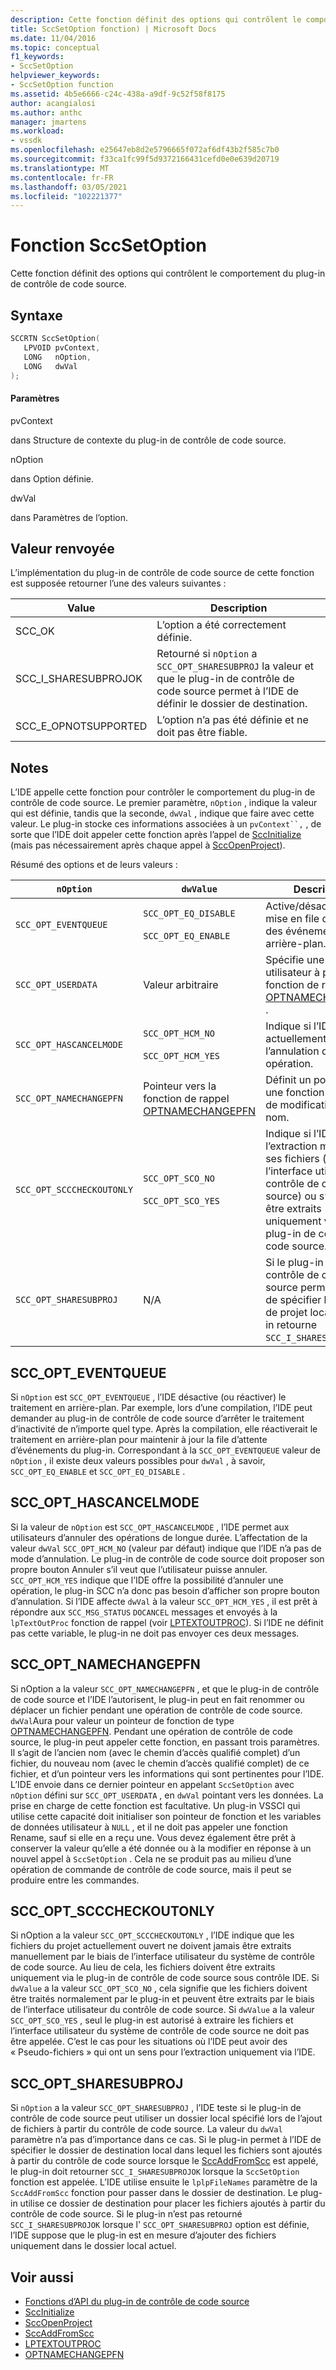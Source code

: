```yaml
---
description: Cette fonction définit des options qui contrôlent le comportement du plug-in de contrôle de code source.
title: SccSetOption fonction) | Microsoft Docs
ms.date: 11/04/2016
ms.topic: conceptual
f1_keywords:
- SccSetOption
helpviewer_keywords:
- SccSetOption function
ms.assetid: 4b5e6666-c24c-438a-a9df-9c52f58f8175
author: acangialosi
ms.author: anthc
manager: jmartens
ms.workload:
- vssdk
ms.openlocfilehash: e25647eb8d2e5796665f072af6df43b2f585c7b0
ms.sourcegitcommit: f33ca1fc99f5d9372166431cefd0e0e639d20719
ms.translationtype: MT
ms.contentlocale: fr-FR
ms.lasthandoff: 03/05/2021
ms.locfileid: "102221377"
---
```

# <a name="sccsetoption-function"></a>Fonction SccSetOption
Cette fonction définit des options qui contrôlent le comportement du plug-in de contrôle de code source.

## <a name="syntax"></a>Syntaxe

```cpp
SCCRTN SccSetOption(
   LPVOID pvContext,
   LONG   nOption,
   LONG   dwVal
);
```

#### <a name="parameters"></a>Paramètres
 pvContext

dans Structure de contexte du plug-in de contrôle de code source.

 nOption

dans Option définie.

 dwVal

dans Paramètres de l’option.

## <a name="return-value"></a>Valeur renvoyée
 L’implémentation du plug-in de contrôle de code source de cette fonction est supposée retourner l’une des valeurs suivantes :

|Value|Description|
|-----------|-----------------|
|SCC_OK|L’option a été correctement définie.|
|SCC_I_SHARESUBPROJOK|Retourné si `nOption` a `SCC_OPT_SHARESUBPROJ` la valeur et que le plug-in de contrôle de code source permet à l’IDE de définir le dossier de destination.|
|SCC_E_OPNOTSUPPORTED|L’option n’a pas été définie et ne doit pas être fiable.|

## <a name="remarks"></a>Notes
 L’IDE appelle cette fonction pour contrôler le comportement du plug-in de contrôle de code source. Le premier paramètre, `nOption` , indique la valeur qui est définie, tandis que la seconde, `dwVal` , indique que faire avec cette valeur. Le plug-in stocke ces informations associées à un `pvContext``,` , de sorte que l’IDE doit appeler cette fonction après l’appel de [SccInitialize](../extensibility/sccinitialize-function.md) (mais pas nécessairement après chaque appel à [SccOpenProject](../extensibility/sccopenproject-function.md)).

 Résumé des options et de leurs valeurs :

|`nOption`|`dwValue`|Description|
|---------------|---------------|-----------------|
|`SCC_OPT_EVENTQUEUE`|`SCC_OPT_EQ_DISABLE`<br /><br /> `SCC_OPT_EQ_ENABLE`|Active/désactive la mise en file d’attente des événements en arrière-plan.|
|`SCC_OPT_USERDATA`|Valeur arbitraire|Spécifie une valeur utilisateur à passer à la fonction de rappel [OPTNAMECHANGEPFN](../extensibility/optnamechangepfn.md) .|
|`SCC_OPT_HASCANCELMODE`|`SCC_OPT_HCM_NO`<br /><br /> `SCC_OPT_HCM_YES`|Indique si l’IDE prend actuellement en charge l’annulation d’une opération.|
|`SCC_OPT_NAMECHANGEPFN`|Pointeur vers la fonction de rappel [OPTNAMECHANGEPFN](../extensibility/optnamechangepfn.md)|Définit un pointeur vers une fonction de rappel de modification de nom.|
|`SCC_OPT_SCCCHECKOUTONLY`|`SCC_OPT_SCO_NO`<br /><br /> `SCC_OPT_SCO_YES`|Indique si l’IDE autorise l’extraction manuelle de ses fichiers (via l’interface utilisateur du contrôle de code source) ou s’ils doivent être extraits uniquement via le plug-in de contrôle de code source.|
|`SCC_OPT_SHARESUBPROJ`|N/A|Si le plug-in de contrôle de code source permet à l’IDE de spécifier le dossier de projet local, le plug-in retourne `SCC_I_SHARESUBPROJOK` .|

## <a name="scc_opt_eventqueue"></a>SCC_OPT_EVENTQUEUE
 Si `nOption` est `SCC_OPT_EVENTQUEUE` , l’IDE désactive (ou réactiver) le traitement en arrière-plan. Par exemple, lors d’une compilation, l’IDE peut demander au plug-in de contrôle de code source d’arrêter le traitement d’inactivité de n’importe quel type. Après la compilation, elle réactiverait le traitement en arrière-plan pour maintenir à jour la file d’attente d’événements du plug-in. Correspondant à la `SCC_OPT_EVENTQUEUE` valeur de `nOption` , il existe deux valeurs possibles pour `dwVal` , à savoir, `SCC_OPT_EQ_ENABLE` et `SCC_OPT_EQ_DISABLE` .

## <a name="scc_opt_hascancelmode"></a>SCC_OPT_HASCANCELMODE
 Si la valeur de `nOption` est `SCC_OPT_HASCANCELMODE` , l’IDE permet aux utilisateurs d’annuler des opérations de longue durée. L’affectation de la valeur `dwVal` `SCC_OPT_HCM_NO` (valeur par défaut) indique que l’IDE n’a pas de mode d’annulation. Le plug-in de contrôle de code source doit proposer son propre bouton Annuler s’il veut que l’utilisateur puisse annuler. `SCC_OPT_HCM_YES` indique que l’IDE offre la possibilité d’annuler une opération, le plug-in SCC n’a donc pas besoin d’afficher son propre bouton d’annulation. Si l’IDE affecte `dwVal` à la valeur `SCC_OPT_HCM_YES` , il est prêt à répondre aux `SCC_MSG_STATUS` `DOCANCEL` messages et envoyés à la `lpTextOutProc` fonction de rappel (voir [LPTEXTOUTPROC](../extensibility/lptextoutproc.md)). Si l’IDE ne définit pas cette variable, le plug-in ne doit pas envoyer ces deux messages.

## <a name="scc_opt_namechangepfn"></a>SCC_OPT_NAMECHANGEPFN
 Si nOption a la valeur `SCC_OPT_NAMECHANGEPFN` , et que le plug-in de contrôle de code source et l’IDE l’autorisent, le plug-in peut en fait renommer ou déplacer un fichier pendant une opération de contrôle de code source. `dwVal`Aura pour valeur un pointeur de fonction de type [OPTNAMECHANGEPFN](../extensibility/optnamechangepfn.md). Pendant une opération de contrôle de code source, le plug-in peut appeler cette fonction, en passant trois paramètres. Il s’agit de l’ancien nom (avec le chemin d’accès qualifié complet) d’un fichier, du nouveau nom (avec le chemin d’accès qualifié complet) de ce fichier, et d’un pointeur vers les informations qui sont pertinentes pour l’IDE. L’IDE envoie dans ce dernier pointeur en appelant `SccSetOption` avec `nOption` défini sur `SCC_OPT_USERDATA` , en `dwVal` pointant vers les données. La prise en charge de cette fonction est facultative. Un plug-in VSSCI qui utilise cette capacité doit initialiser son pointeur de fonction et les variables de données utilisateur à `NULL` , et il ne doit pas appeler une fonction Rename, sauf si elle en a reçu une. Vous devez également être prêt à conserver la valeur qu’elle a été donnée ou à la modifier en réponse à un nouvel appel à `SccSetOption` . Cela ne se produit pas au milieu d’une opération de commande de contrôle de code source, mais il peut se produire entre les commandes.

## <a name="scc_opt_scccheckoutonly"></a>SCC_OPT_SCCCHECKOUTONLY
 Si nOption a la valeur `SCC_OPT_SCCCHECKOUTONLY` , l’IDE indique que les fichiers du projet actuellement ouvert ne doivent jamais être extraits manuellement par le biais de l’interface utilisateur du système de contrôle de code source. Au lieu de cela, les fichiers doivent être extraits uniquement via le plug-in de contrôle de code source sous contrôle IDE. Si `dwValue` a la valeur `SCC_OPT_SCO_NO` , cela signifie que les fichiers doivent être traités normalement par le plug-in et peuvent être extraits par le biais de l’interface utilisateur du contrôle de code source. Si `dwValue` a la valeur `SCC_OPT_SCO_YES` , seul le plug-in est autorisé à extraire les fichiers et l’interface utilisateur du système de contrôle de code source ne doit pas être appelée. C’est le cas pour les situations où l’IDE peut avoir des « Pseudo-fichiers » qui ont un sens pour l’extraction uniquement via l’IDE.

## <a name="scc_opt_sharesubproj"></a>SCC_OPT_SHARESUBPROJ
 Si `nOption` a la valeur `SCC_OPT_SHARESUBPROJ` , l’IDE teste si le plug-in de contrôle de code source peut utiliser un dossier local spécifié lors de l’ajout de fichiers à partir du contrôle de code source. La valeur du `dwVal` paramètre n’a pas d’importance dans ce cas. Si le plug-in permet à l’IDE de spécifier le dossier de destination local dans lequel les fichiers sont ajoutés à partir du contrôle de code source lorsque le [SccAddFromScc](../extensibility/sccaddfromscc-function.md) est appelé, le plug-in doit retourner `SCC_I_SHARESUBPROJOK` lorsque la `SccSetOption` fonction est appelée. L’IDE utilise ensuite le `lplpFileNames` paramètre de la `SccAddFromScc` fonction pour passer dans le dossier de destination. Le plug-in utilise ce dossier de destination pour placer les fichiers ajoutés à partir du contrôle de code source. Si le plug-in n’est pas retourné `SCC_I_SHARESUBPROJOK` lorsque l' `SCC_OPT_SHARESUBPROJ` option est définie, l’IDE suppose que le plug-in est en mesure d’ajouter des fichiers uniquement dans le dossier local actuel.

## <a name="see-also"></a>Voir aussi
- [Fonctions d’API du plug-in de contrôle de code source](../extensibility/source-control-plug-in-api-functions.md)
- [SccInitialize](../extensibility/sccinitialize-function.md)
- [SccOpenProject](../extensibility/sccopenproject-function.md)
- [SccAddFromScc](../extensibility/sccaddfromscc-function.md)
- [LPTEXTOUTPROC](../extensibility/lptextoutproc.md)
- [OPTNAMECHANGEPFN](../extensibility/optnamechangepfn.md)
